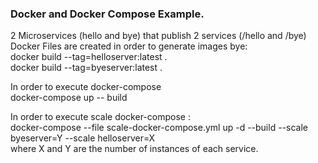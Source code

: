 <h3>Docker and Docker Compose Example.</h3>

2 Microservices (hello and bye) that publish 2 services (/hello and /bye) <br>
Docker Files are created in order to generate images bye:<br>
docker build --tag=helloserver:latest .<br>
docker build --tag=byeserver:latest .<br>

In order to execute docker-compose <br>
docker-compose up -- build<br>

In order to execute scale docker-compose :<br>
docker-compose --file scale-docker-compose.yml up -d --build --scale byeserver=Y --scale helloserver=X <br>
where X and Y are the number of instances of each service.<br>
